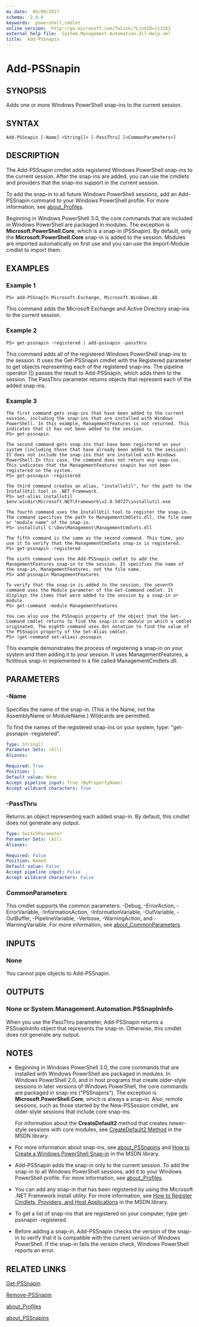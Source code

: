 ```yaml
---
ms.date:  06/09/2017
schema:  2.0.0
keywords:  powershell,cmdlet
online version:  http://go.microsoft.com/fwlink/?LinkID=113281
external help file:  System.Management.Automation.dll-Help.xml
title:  Add-PSSnapin
---
```

# Add-PSSnapin

## SYNOPSIS

Adds one or more Windows PowerShell snap-ins to the current session.

## SYNTAX

```
Add-PSSnapin [-Name] <String[]> [-PassThru] [<CommonParameters>]
```

## DESCRIPTION

The Add-PSSnapin cmdlet adds registered Windows PowerShell snap-ins to the current session.
After the snap-ins are added, you can use the cmdlets and providers that the snap-ins support in the current session.

To add the snap-in to all future Windows PowerShell sessions, add an Add-PSSnapin command to your Windows PowerShell profile.
For more information, see [about_Profiles](./About/about_profiles.md).

Beginning in Windows PowerShell 3.0, the core commands that are included in Windows PowerShell are packaged in modules.
The exception is **Microsoft.PowerShell.Core**, which is a snap-in (PSSnapin).
By default, only the **Microsoft.PowerShell.Core** snap-in is added to the session.
Modules are imported automatically on first use and you can use the Import-Module cmdlet to import them.

## EXAMPLES

### Example 1

```
PS> add-PSSnapIn Microsoft.Exchange, Microsoft.Windows.AD
```

This command adds the Microsoft Exchange and Active Directory snap-ins to the current session.

### Example 2

```
PS> get-pssnapin -registered | add-pssnapin -passthru
```

This command adds all of the registered Windows PowerShell snap-ins to the session.
It uses the Get-PSSnapin cmdlet with the Registered parameter to get objects representing each of the registered snap-ins.
The pipeline operator (|) passes the result to Add-PSSnapin, which adds them to the session.
The PassThru parameter returns objects that represent each of the added snap-ins.

### Example 3

```
The first command gets snap-ins that have been added to the current session, including the snap-ins that are installed with Windows PowerShell. In this example, ManagementFeatures is not returned. This indicates that it has not been added to the session.
PS> get-pssnapin

The second command gets snap-ins that have been registered on your system (including those that have already been added to the session). It does not include the snap-ins that are installed with Windows PowerShell.In this case, the command does not return any snap-ins. This indicates that the ManagementFeatures snapin has not been registered on the system.
PS> get-pssnapin -registered

The third command creates an alias, "installutil", for the path to the InstallUtil tool in .NET Framework.
PS> set-alias installutil $env:windir\Microsoft.NET\Framework\v2.0.50727\installutil.exe

The fourth command uses the InstallUtil tool to register the snap-in. The command specifies the path to ManagementCmdlets.dll, the file name or "module name" of the snap-in.
PS> installutil C:\Dev\Management\ManagementCmdlets.dll

The fifth command is the same as the second command. This time, you use it to verify that the ManagementCmdlets snap-in is registered.
PS> get-pssnapin -registered

The sixth command uses the Add-PSSnapin cmdlet to add the ManagementFeatures snap-in to the session. It specifies the name of the snap-in, ManagementFeatures, not the file name.
PS> add-pssnapin ManagementFeatures

To verify that the snap-in is added to the session, the seventh command uses the Module parameter of the Get-Command cmdlet. It displays the items that were added to the session by a snap-in or module.
PS> get-command -module ManagementFeatures

You can also use the PSSnapin property of the object that the Get-Command cmdlet returns to find the snap-in or module in which a cmdlet originated. The eighth command uses dot notation to find the value of the PSSnapin property of the Set-Alias cmdlet.
PS> (get-command set-alias).pssnapin
```

This example demonstrates the process of registering a snap-in on your system and then adding it to your session.
It uses ManagementFeatures, a fictitious snap-in implemented in a file called ManagementCmdlets.dll.

## PARAMETERS

### -Name

Specifies the name of the snap-in.
(This is the Name, not the AssemblyName or ModuleName.) Wildcards are permitted.

To find the names of the registered snap-ins on your system, type: "get-pssnapin -registered".

```yaml
Type: String[]
Parameter Sets: (All)
Aliases:

Required: True
Position: 1
Default value: None
Accept pipeline input: True (ByPropertyName)
Accept wildcard characters: True
```

### -PassThru

Returns an object representing each added snap-in.
By default, this cmdlet does not generate any output.

```yaml
Type: SwitchParameter
Parameter Sets: (All)
Aliases:

Required: False
Position: Named
Default value: False
Accept pipeline input: False
Accept wildcard characters: False
```

### CommonParameters

This cmdlet supports the common parameters: -Debug, -ErrorAction, -ErrorVariable, -InformationAction, -InformationVariable, -OutVariable, -OutBuffer, -PipelineVariable, -Verbose, -WarningAction, and -WarningVariable. For more information, see [about_CommonParameters](./About/about_CommonParameters.md).

## INPUTS

### None

You cannot pipe objects to Add-PSSnapin.

## OUTPUTS

### None or System.Management.Automation.PSSnapInInfo

When you use the PassThru parameter, Add-PSSnapin returns a PSSnapInInfo object that represents the snap-in.
Otherwise, this cmdlet does not generate any output.

## NOTES

- Beginning in Windows PowerShell 3.0, the core commands that are installed with Windows PowerShell are packaged in modules. In Windows PowerShell 2.0, and in host programs that create older-style sessions in later versions of Windows PowerShell, the core commands are packaged in snap-ins ("PSSnapins"). The exception is **Microsoft.PowerShell.Core**, which is always a snap-in. Also, remote sessions, such as those started by the New-PSSession cmdlet, are older-style sessions that include core snap-ins.

  For information about the **CreateDefault2** method that creates newer-style sessions with core modules, see [CreateDefault2 Method](/dotnet/api/system.management.automation.runspaces.initialsessionstate.createdefault2) in the MSDN library.

- For more information about snap-ins, see [about_PSSnapins](About/about_PSSnapins.md) and [How to Create a Windows PowerShell Snap-in](/powershell/developer/windows-powershell) in the MSDN library.
- Add-PSSnapin adds the snap-in only to the current session. To add the snap-in to all Windows PowerShell sessions, add it to your Windows PowerShell profile. For more information, see [about_Profiles](./About/about_profiles.md).
- You can add any snap-in that has been registered by using the Microsoft .NET Framework install utility. For more information, see [How to Register Cmdlets, Providers, and Host Applications](https://msdn.microsoft.com/en-us/library/ms714644(VS.85).aspx) in the MSDN library.
- To get a list of snap-ins that are registered on your computer, type get-pssnapin -registered.
- Before adding a snap-in, Add-PSSnapin checks the version of the snap-in to verify that it is compatible with the current version of Windows PowerShell. If the snap-in fails the version check, Windows PowerShell reports an error.

## RELATED LINKS

[Get-PSSnapin](Get-PSSnapin.md)

[Remove-PSSnapin](Remove-PSSnapin.md)

[about_Profiles](About/about_profiles.md)

[about_PSSnapins](About/about_PSSnapins.md)